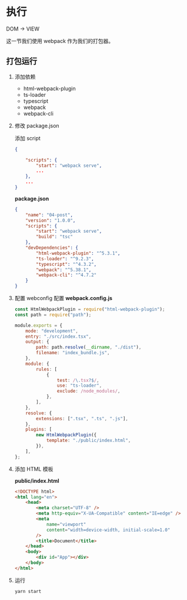 # 执行

DOM -> VIEW

这一节我们使用 webpack 作为我们的打包器。

## 打包运行

1. 添加依赖

    - html-webpack-plugin
    - ts-loader
    - typescript
    - webpack
    - webpack-cli

2. 修改 package.json

    添加 script

    ```json
    {

        "scripts": {
            "start": "webpack serve",
            ...
        },
        ...
    }
    ```

    **package.json**

    ```json
    {
        "name": "04-post",
        "version": "1.0.0",
        "scripts": {
            "start": "webpack serve",
            "build": "tsc"
        },
        "devDependencies": {
            "html-webpack-plugin": "^5.3.1",
            "ts-loader": "^9.2.3",
            "typescript": "^4.3.2",
            "webpack": "^5.38.1",
            "webpack-cli": "^4.7.2"
        }
    }
    ```

3. 配置 webconfig 配置
   **webpack.config.js**

    ```js
    const HtmlWebpackPlugin = require("html-webpack-plugin");
    const path = require("path");

    module.exports = {
        mode: "development",
        entry: "./src/index.tsx",
        output: {
            path: path.resolve(__dirname, "./dist"),
            filename: "index_bundle.js",
        },
        module: {
            rules: [
                {
                    test: /\.tsx?$/,
                    use: "ts-loader",
                    exclude: /node_modules/,
                },
            ],
        },
        resolve: {
            extensions: [".tsx", ".ts", ".js"],
        },
        plugins: [
            new HtmlWebpackPlugin({
                template: "./public/index.html",
            }),
        ],
    };
    ```

4. 添加 HTML 模板

    **public/index.html**

    ```html
    <!DOCTYPE html>
    <html lang="en">
        <head>
            <meta charset="UTF-8" />
            <meta http-equiv="X-UA-Compatible" content="IE=edge" />
            <meta
                name="viewport"
                content="width=device-width, initial-scale=1.0"
            />
            <title>Document</title>
        </head>
        <body>
            <div id="App"></div>
        </body>
    </html>
    ```

5. 运行
    ```
    yarn start
    ```

